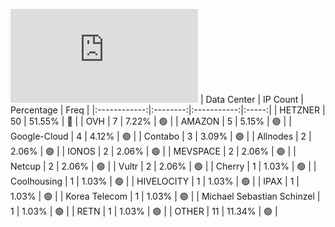 ![Diagramm](https://github.com/111STAVR111/props/blob/main/Celestia/Mainnet/Decentralization/1/README.md)
| Data Center | IP Count | Percentage | Freq |
|:------------:|:--------:|:-----------:|:-----:|
| HETZNER | 50 | 51.55% | 🔴 |
| OVH | 7 | 7.22% | 🟢 |
| AMAZON | 5 | 5.15% | 🟢 |
| Google-Cloud | 4 | 4.12% | 🟢 |
| Contabo | 3 | 3.09% | 🟢 |
| Allnodes | 2 | 2.06% | 🟢 |
| IONOS | 2 | 2.06% | 🟢 |
| MEVSPACE | 2 | 2.06% | 🟢 |
| Netcup | 2 | 2.06% | 🟢 |
| Vultr | 2 | 2.06% | 🟢 |
| Cherry | 1 | 1.03% | 🟢 |
| Coolhousing | 1 | 1.03% | 🟢 |
| HIVELOCITY | 1 | 1.03% | 🟢 |
| IPAX | 1 | 1.03% | 🟢 |
| Korea Telecom | 1 | 1.03% | 🟢 |
| Michael Sebastian Schinzel | 1 | 1.03% | 🟢 |
| RETN | 1 | 1.03% | 🟢 |
| OTHER | 11 | 11.34% | 🟢 |